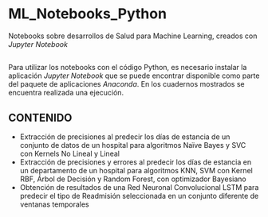 # ML_Notebooks_Python

Notebooks sobre desarrollos de Salud para Machine Learning, creados con _Jupyter Notebook_


##


Para utilizar los notebooks con el código Python, es necesario instalar la aplicación _Jupyter Notebook_ que se puede encontrar disponible como parte del paquete de aplicaciones _Anaconda_. En los cuadernos mostrados se encuentra realizada una ejecución.

## CONTENIDO

- Extracción de precisiones al predecir los días de estancia de un conjunto de datos de un hospital para algoritmos Naïve Bayes y SVC con Kernels No Lineal y Lineal
- Extracción de precisiones y errores al predecir los días de estancia en un departamento de un hospital para algoritmos KNN, SVM con Kernel RBF, Árbol de Decisión y Random Forest, con optimizador Bayesiano
- Obtención de resultados de una Red Neuronal Convolucional LSTM para predecir el tipo de Readmisión seleccionada en un conjunto diferente de ventanas temporales
